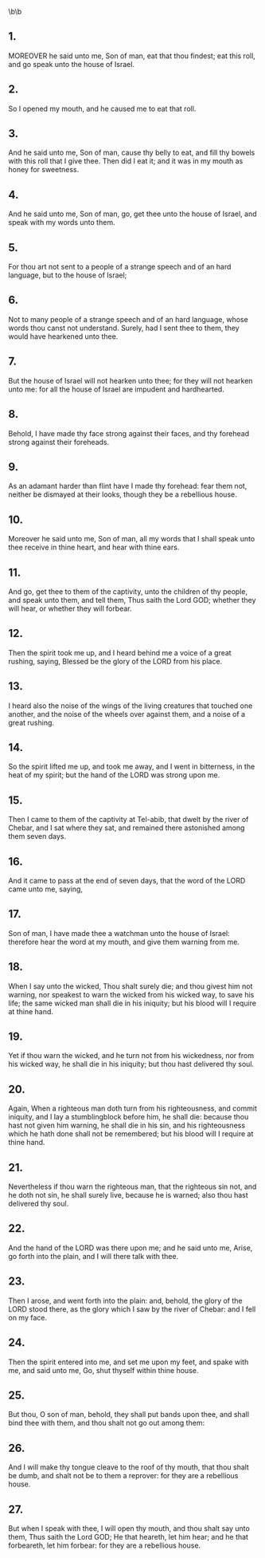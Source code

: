 \b\b
## 1.
MOREOVER he said unto me, Son of man, eat that thou findest; eat this roll, and go speak unto the house of Israel.
## 2.
So I opened my mouth, and he caused me to eat that roll.
## 3.
And he said unto me, Son of man, cause thy belly to eat, and fill thy bowels with this roll that I give thee.  Then did I eat it; and it was in my mouth as honey for sweetness.
## 4.
And he said unto me, Son of man, go, get thee unto the house of Israel, and speak with my words unto them.
## 5.
For thou art not sent to a people of a strange speech and of an hard language, but to the house of Israel;
## 6.
Not to many people of a strange speech and of an hard language, whose words thou canst not understand.  Surely, had I sent thee to them, they would have hearkened unto thee.
## 7.
But the house of Israel will not hearken unto thee; for they will not hearken unto me: for all the house of Israel are impudent and hardhearted.
## 8.
Behold, I have made thy face strong against their faces, and thy forehead strong against their foreheads.
## 9.
As an adamant harder than flint have I made thy forehead: fear them not, neither be dismayed at their looks, though they be a rebellious house.
## 10.
Moreover he said unto me, Son of man, all my words that I shall speak unto thee receive in thine heart, and hear with thine ears.
## 11.
And go, get thee to them of the captivity, unto the children of thy people, and speak unto them, and tell them, Thus saith the Lord GOD; whether they will hear, or whether they will forbear.
## 12.
Then the spirit took me up, and I heard behind me a voice of a great rushing, saying, Blessed be the glory of the LORD from his place.
## 13.
I heard also the noise of the wings of the living creatures that touched one another, and the noise of the wheels over against them, and a noise of a great rushing.
## 14.
So the spirit lifted me up, and took me away, and I went in bitterness, in the heat of my spirit; but the hand of the LORD was strong upon me.
## 15.
Then I came to them of the captivity at Tel-abib, that dwelt by the river of Chebar, and I sat where they sat, and remained there astonished among them seven days.
## 16.
And it came to pass at the end of seven days, that the word of the LORD came unto me, saying,
## 17.
Son of man, I have made thee a watchman unto the house of Israel: therefore hear the word at my mouth, and give them warning from me.
## 18.
When I say unto the wicked, Thou shalt surely die; and thou givest him not warning, nor speakest to warn the wicked from his wicked way, to save his life; the same wicked man shall die in his iniquity; but his blood will I require at thine hand.
## 19.
Yet if thou warn the wicked, and he turn not from his wickedness, nor from his wicked way, he shall die in his iniquity; but thou hast delivered thy soul.
## 20.
Again, When a righteous man doth turn from his righteousness, and commit iniquity, and I lay a stumblingblock before him, he shall die: because thou hast not given him warning, he shall die in his sin, and his righteousness which he hath done shall not be remembered; but his blood will I require at thine hand.
## 21.
Nevertheless if thou warn the righteous man, that the righteous sin not, and he doth not sin, he shall surely live, because he is warned; also thou hast delivered thy soul.
## 22.
And the hand of the LORD was there upon me; and he said unto me, Arise, go forth into the plain, and I will there talk with thee.
## 23.
Then I arose, and went forth into the plain: and, behold, the glory of the LORD stood there, as the glory which I saw by the river of Chebar: and I fell on my face.
## 24.
Then the spirit entered into me, and set me upon my feet, and spake with me, and said unto me, Go, shut thyself within thine house.
## 25.
But thou, O son of man, behold, they shall put bands upon thee, and shall bind thee with them, and thou shalt not go out among them:
## 26.
And I will make thy tongue cleave to the roof of thy mouth, that thou shalt be dumb, and shalt not be to them a reprover: for they are a rebellious house.
## 27.
But when I speak with thee, I will open thy mouth, and thou shalt say unto them, Thus saith the Lord GOD; He that heareth, let him hear; and he that forbeareth, let him forbear: for they are a rebellious house.
